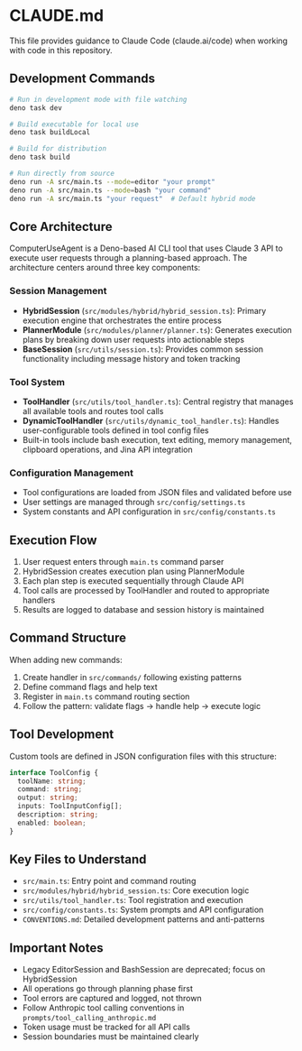 # CLAUDE.md

This file provides guidance to Claude Code (claude.ai/code) when working with code in this repository.

## Development Commands

```bash
# Run in development mode with file watching
deno task dev

# Build executable for local use  
deno task buildLocal

# Build for distribution
deno task build

# Run directly from source
deno run -A src/main.ts --mode=editor "your prompt"
deno run -A src/main.ts --mode=bash "your command"
deno run -A src/main.ts "your request"  # Default hybrid mode
```

## Core Architecture

ComputerUseAgent is a Deno-based AI CLI tool that uses Claude 3 API to execute user requests through a planning-based approach. The architecture centers around three key components:

### Session Management
- **HybridSession** (`src/modules/hybrid/hybrid_session.ts`): Primary execution engine that orchestrates the entire process
- **PlannerModule** (`src/modules/planner/planner.ts`): Generates execution plans by breaking down user requests into actionable steps
- **BaseSession** (`src/utils/session.ts`): Provides common session functionality including message history and token tracking

### Tool System
- **ToolHandler** (`src/utils/tool_handler.ts`): Central registry that manages all available tools and routes tool calls
- **DynamicToolHandler** (`src/utils/dynamic_tool_handler.ts`): Handles user-configurable tools defined in tool config files
- Built-in tools include bash execution, text editing, memory management, clipboard operations, and Jina API integration

### Configuration Management
- Tool configurations are loaded from JSON files and validated before use
- User settings are managed through `src/config/settings.ts`
- System constants and API configuration in `src/config/constants.ts`

## Execution Flow

1. User request enters through `main.ts` command parser
2. HybridSession creates execution plan using PlannerModule
3. Each plan step is executed sequentially through Claude API
4. Tool calls are processed by ToolHandler and routed to appropriate handlers
5. Results are logged to database and session history is maintained

## Command Structure

When adding new commands:
1. Create handler in `src/commands/` following existing patterns
2. Define command flags and help text
3. Register in `main.ts` command routing section
4. Follow the pattern: validate flags → handle help → execute logic

## Tool Development

Custom tools are defined in JSON configuration files with this structure:
```typescript
interface ToolConfig {
  toolName: string;
  command: string;
  output: string;
  inputs: ToolInputConfig[];
  description: string;
  enabled: boolean;
}
```

## Key Files to Understand

- `src/main.ts`: Entry point and command routing
- `src/modules/hybrid/hybrid_session.ts`: Core execution logic
- `src/utils/tool_handler.ts`: Tool registration and execution
- `src/config/constants.ts`: System prompts and API configuration
- `CONVENTIONS.md`: Detailed development patterns and anti-patterns

## Important Notes

- Legacy EditorSession and BashSession are deprecated; focus on HybridSession
- All operations go through planning phase first
- Tool errors are captured and logged, not thrown
- Follow Anthropic tool calling conventions in `prompts/tool_calling_anthropic.md`
- Token usage must be tracked for all API calls
- Session boundaries must be maintained clearly